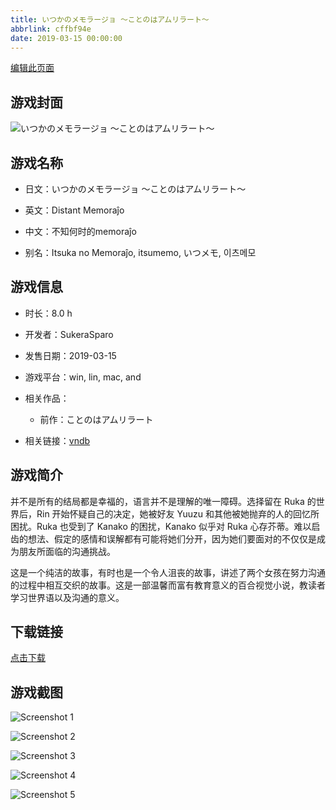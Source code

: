 ```yaml
---
title: いつかのメモラージョ ～ことのはアムリラート～
abbrlink: cffbf94e
date: 2019-03-15 00:00:00
---
```

[编辑此页面](https://github.com/ACG-3/ADV3-source/blob/main/source/_posts/%E3%81%84%E3%81%A4%E3%81%8B%E3%81%AE%E3%83%A1%E3%83%A2%E3%83%A9%E3%83%BC%E3%82%B8%E3%83%A7%20%EF%BD%9E%E3%81%93%E3%81%A8%E3%81%AE%E3%81%AF%E3%82%A2%E3%83%A0%E3%83%AA%E3%83%A9%E3%83%BC%E3%83%88%EF%BD%9E.md)

## 游戏封面

![いつかのメモラージョ ～ことのはアムリラート～](https://pan.timero.xyz/d/onedrive/img_lib_001/%E3%81%84%E3%81%A4%E3%81%8B%E3%81%AE%E3%83%A1%E3%83%A2%E3%83%A9%E3%83%BC%E3%82%B8%E3%83%A7%20%EF%BD%9E%E3%81%93%E3%81%A8%E3%81%AE%E3%81%AF%E3%82%A2%E3%83%A0%E3%83%AA%E3%83%A9%E3%83%BC%E3%83%88%EF%BD%9E_cover.avif)


## 游戏名称

- 日文：いつかのメモラージョ ～ことのはアムリラート～
- 英文：Distant Memoraĵo
- 中文：不知何时的memoraĵo

- 别名：Itsuka no Memoraĵo, itsumemo, いつメモ, 이츠메모


## 游戏信息

- 时长：8.0 h
- 开发者：SukeraSparo
- 发售日期：2019-03-15
- 游戏平台：win, lin, mac, and
- 相关作品：
   - 前作：ことのはアムリラート

- 相关链接：[vndb](https://vndb.org/v23230)


## 游戏简介

并不是所有的结局都是幸福的，语言并不是理解的唯一障碍。选择留在 Ruka 的世界后，Rin 开始怀疑自己的决定，她被好友 Yuuzu 和其他被她抛弃的人的回忆所困扰。Ruka 也受到了 Kanako 的困扰，Kanako 似乎对 Ruka 心存芥蒂。难以启齿的想法、假定的感情和误解都有可能将她们分开，因为她们要面对的不仅仅是成为朋友所面临的沟通挑战。

这是一个纯洁的故事，有时也是一个令人沮丧的故事，讲述了两个女孩在努力沟通的过程中相互交织的故事。这是一部温馨而富有教育意义的百合视觉小说，教读者学习世界语以及沟通的意义。




## 下载链接

[点击下载](https://pan.timero.xyz/onedrive/adv_lib_001/%E3%81%84%E3%81%A4%E3%81%8B%E3%81%AE%E3%83%A1%E3%83%A2%E3%83%A9%E3%83%BC%E3%82%B8%E3%83%A7%20%EF%BD%9E%E3%81%93%E3%81%A8%E3%81%AE%E3%81%AF%E3%82%A2%E3%83%A0%E3%83%AA%E3%83%A9%E3%83%BC%E3%83%88%EF%BD%9E)


## 游戏截图


![Screenshot 1](https://pan.timero.xyz/d/onedrive/img_lib_001/%E3%81%84%E3%81%A4%E3%81%8B%E3%81%AE%E3%83%A1%E3%83%A2%E3%83%A9%E3%83%BC%E3%82%B8%E3%83%A7%20%EF%BD%9E%E3%81%93%E3%81%A8%E3%81%AE%E3%81%AF%E3%82%A2%E3%83%A0%E3%83%AA%E3%83%A9%E3%83%BC%E3%83%88%EF%BD%9E_Screenshot_1.avif)

![Screenshot 2](https://pan.timero.xyz/d/onedrive/img_lib_001/%E3%81%84%E3%81%A4%E3%81%8B%E3%81%AE%E3%83%A1%E3%83%A2%E3%83%A9%E3%83%BC%E3%82%B8%E3%83%A7%20%EF%BD%9E%E3%81%93%E3%81%A8%E3%81%AE%E3%81%AF%E3%82%A2%E3%83%A0%E3%83%AA%E3%83%A9%E3%83%BC%E3%83%88%EF%BD%9E_Screenshot_2.avif)

![Screenshot 3](https://pan.timero.xyz/d/onedrive/img_lib_001/%E3%81%84%E3%81%A4%E3%81%8B%E3%81%AE%E3%83%A1%E3%83%A2%E3%83%A9%E3%83%BC%E3%82%B8%E3%83%A7%20%EF%BD%9E%E3%81%93%E3%81%A8%E3%81%AE%E3%81%AF%E3%82%A2%E3%83%A0%E3%83%AA%E3%83%A9%E3%83%BC%E3%83%88%EF%BD%9E_Screenshot_3.avif)

![Screenshot 4](https://pan.timero.xyz/d/onedrive/img_lib_001/%E3%81%84%E3%81%A4%E3%81%8B%E3%81%AE%E3%83%A1%E3%83%A2%E3%83%A9%E3%83%BC%E3%82%B8%E3%83%A7%20%EF%BD%9E%E3%81%93%E3%81%A8%E3%81%AE%E3%81%AF%E3%82%A2%E3%83%A0%E3%83%AA%E3%83%A9%E3%83%BC%E3%83%88%EF%BD%9E_Screenshot_4.avif)

![Screenshot 5](https://pan.timero.xyz/d/onedrive/img_lib_001/%E3%81%84%E3%81%A4%E3%81%8B%E3%81%AE%E3%83%A1%E3%83%A2%E3%83%A9%E3%83%BC%E3%82%B8%E3%83%A7%20%EF%BD%9E%E3%81%93%E3%81%A8%E3%81%AE%E3%81%AF%E3%82%A2%E3%83%A0%E3%83%AA%E3%83%A9%E3%83%BC%E3%83%88%EF%BD%9E_Screenshot_5.avif)


